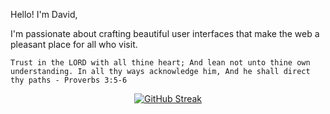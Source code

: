 Hello! I'm David,

I'm passionate about crafting beautiful user interfaces that make the web a pleasant place for all who visit.


`Trust in the LORD with all thine heart; And lean not unto thine own understanding. In all thy ways acknowledge him, And he shall direct thy paths - Proverbs 3:5-6`

<p align="center">
    <a href="https://git.io/streak-stats"><img src="https://streak-stats.demolab.com?user=David-code-hub&border_radius=20&card_width=450&type=png&hide_border=true" alt="GitHub Streak" /></a>
</p> 

